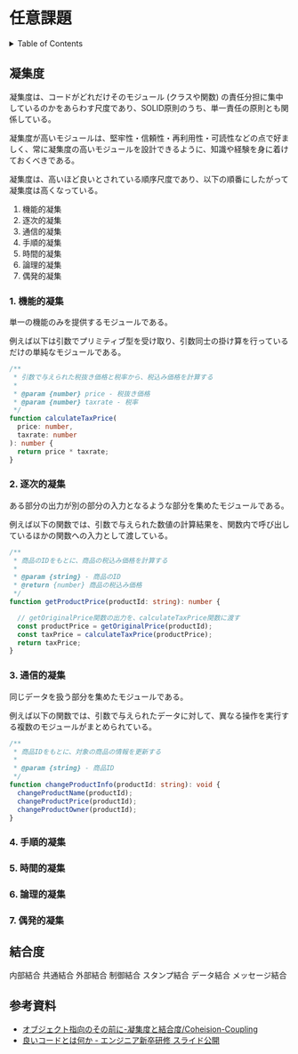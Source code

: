 # 任意課題

<!-- START doctoc generated TOC please keep comment here to allow auto update -->
<!-- DON'T EDIT THIS SECTION, INSTEAD RE-RUN doctoc TO UPDATE -->
<details>
<summary>Table of Contents</summary>

- [凝集度](#%E5%87%9D%E9%9B%86%E5%BA%A6)
- [結合度](#%E7%B5%90%E5%90%88%E5%BA%A6)
- [参考資料](#%E5%8F%82%E8%80%83%E8%B3%87%E6%96%99)

</details>
<!-- END doctoc generated TOC please keep comment here to allow auto update -->

## 凝集度

凝集度は、コードがどれだけそのモジュール (クラスや関数) の責任分担に集中しているのかをあらわす尺度であり、SOLID原則のうち、単一責任の原則とも関係している。

凝集度が高いモジュールは、堅牢性・信頼性・再利用性・可読性などの点で好ましく、常に凝集度の高いモジュールを設計できるように、知識や経験を身に着けておくべきである。

凝集度は、高いほど良いとされている順序尺度であり、以下の順番にしたがって凝集度は高くなっている。

1. 機能的凝集
2. 逐次的凝集
3. 通信的凝集
4. 手順的凝集
5. 時間的凝集
6. 論理的凝集
7. 偶発的凝集

### 1. 機能的凝集

単一の機能のみを提供するモジュールである。

例えば以下は引数でプリミティブ型を受け取り、引数同士の掛け算を行っているだけの単純なモジュールである。

```typescript
/**
 * 引数で与えられた税抜き価格と税率から、税込み価格を計算する
 * 
 * @param {number} price - 税抜き価格
 * @param {number} taxrate - 税率
 */
function calculateTaxPrice(
  price: number,
  taxrate: number
): number {
  return price * taxrate;
}
```

### 2. 逐次的凝集

ある部分の出力が別の部分の入力となるような部分を集めたモジュールである。

例えば以下の関数では、引数で与えられた数値の計算結果を、関数内で呼び出しているほかの関数への入力として渡している。

```typescript
/**
 * 商品のIDをもとに、商品の税込み価格を計算する
 * 
 * @param {string} - 商品のID
 * @return {number} 商品の税込み価格
 */
function getProductPrice(productId: string): number {

  // getOriginalPrice関数の出力を、calculateTaxPrice関数に渡す
  const productPrice = getOriginalPrice(productId);
  const taxPrice = calculateTaxPrice(productPrice);
  return taxPrice;
}
```

### 3. 通信的凝集

同じデータを扱う部分を集めたモジュールである。

例えば以下の関数では、引数で与えられたデータに対して、異なる操作を実行する複数のモジュールがまとめられている。

```typescript
/**
 * 商品IDをもとに、対象の商品の情報を更新する
 * 
 * @param {string} - 商品ID
 */
function changeProductInfo(productId: string): void {
  changeProductName(productId);
  changeProductPrice(productId);
  changeProductOwner(productId);
}
```

### 4. 手順的凝集


### 5. 時間的凝集


### 6. 論理的凝集


### 7. 偶発的凝集

## 結合度


内部結合
共通結合
外部結合
制御結合
スタンプ結合
データ結合
メッセージ結合

## 参考資料

- [ オブジェクト指向のその前に-凝集度と結合度/Coheision-Coupling](https://speakerdeck.com/sonatard/coheision-coupling)
- [良いコードとは何か - エンジニア新卒研修 スライド公開](https://speakerdeck.com/moriatsushi/liang-ikodotohahe-ka-enziniaxin-zu-yan-xiu-suraidogong-kai)
